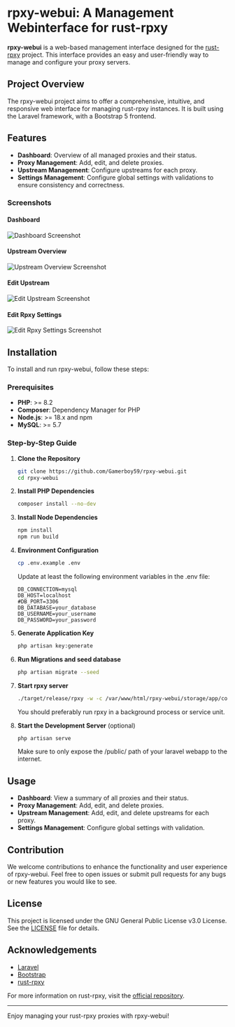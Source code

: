 # rpxy-webui: A Management Webinterface for rust-rpxy

**rpxy-webui** is a web-based management interface designed for the [rust-rpxy](https://github.com/junkurihara/rust-rpxy) project. This interface provides an easy and user-friendly way to manage and configure your proxy servers.

## Project Overview

The rpxy-webui project aims to offer a comprehensive, intuitive, and responsive web interface for managing rust-rpxy instances. It is built using the Laravel framework, with a Bootstrap 5 frontend.

## Features

- **Dashboard**: Overview of all managed proxies and their status.
- **Proxy Management**: Add, edit, and delete proxies.
- **Upstream Management**: Configure upstreams for each proxy.
- **Settings Management**: Configure global settings with validations to ensure consistency and correctness.

### Screenshots

#### Dashboard
![Dashboard Screenshot](https://github.com/Gamerboy59/rpxy-webui/assets/1812977/8ff9f855-f8e2-4fd8-93f2-a4f84d2d7b21)

#### Upstream Overview
![Upstream Overview Screenshot](https://github.com/Gamerboy59/rpxy-webui/assets/1812977/a8aea3a9-16c1-428f-9a1a-9845ba66071a)

#### Edit Upstream
![Edit Upstream Screenshot](https://github.com/Gamerboy59/rpxy-webui/assets/1812977/58738fc3-3f37-4769-ab1f-209aba490bb2)

#### Edit Rpxy Settings
![Edit Rpxy Settings Screenshot](https://github.com/Gamerboy59/rpxy-webui/assets/1812977/b7761df4-d045-4a20-b75c-6f6ecfb9cc7d)



## Installation

To install and run rpxy-webui, follow these steps:

### Prerequisites

- **PHP**: >= 8.2
- **Composer**: Dependency Manager for PHP
- **Node.js**: >= 18.x and npm
- **MySQL**: >= 5.7

### Step-by-Step Guide

1. **Clone the Repository**

   ```bash
   git clone https://github.com/Gamerboy59/rpxy-webui.git
   cd rpxy-webui
   ```
2. **Install PHP Dependencies**
   ```bash
   composer install --no-dev
   ```

3. **Install Node Dependencies**
   ```bash
   npm install
   npm run build

   ```

4. **Environment Configuration**
   ```bash
   cp .env.example .env
   ```
   Update at least the following environment variables in the .env file:
   ```
   DB_CONNECTION=mysql
   DB_HOST=localhost
   #DB_PORT=3306
   DB_DATABASE=your_database
   DB_USERNAME=your_username
   DB_PASSWORD=your_password

   ```

5. **Generate Application Key**
   ```bash
   php artisan key:generate
   ```

6. **Run Migrations and seed database**
   ```bash
   php artisan migrate --seed
   ```
   
7. **Start rpxy server**
   ```bash
   ./target/release/rpxy -w -c /var/www/html/rpxy-webui/storage/app/config.toml
   ```
   You should preferably run rpxy in a background process or service unit.

8. **Start the Development Server** (optional)
   ```bash
   php artisan serve
   ```
   Make sure to only expose the /public/ path of your laravel webapp to the internet.

## Usage

- **Dashboard**: View a summary of all proxies and their status.
- **Proxy Management**: Add, edit, and delete proxies.
- **Upstream Management**: Add, edit, and delete upstreams for each proxy.
- **Settings Management**: Configure global settings with validation.

## Contribution

We welcome contributions to enhance the functionality and user experience of rpxy-webui. Feel free to open issues or submit pull requests for any bugs or new features you would like to see.

## License

This project is licensed under the GNU General Public License v3.0 License. See the [LICENSE](LICENSE) file for details.

## Acknowledgements

- [Laravel](https://laravel.com/)
- [Bootstrap](https://getbootstrap.com/)
- [rust-rpxy](https://github.com/junkurihara/rust-rpxy)

For more information on rust-rpxy, visit the [official repository](https://github.com/junkurihara/rust-rpxy).

---

Enjoy managing your rust-rpxy proxies with rpxy-webui!
